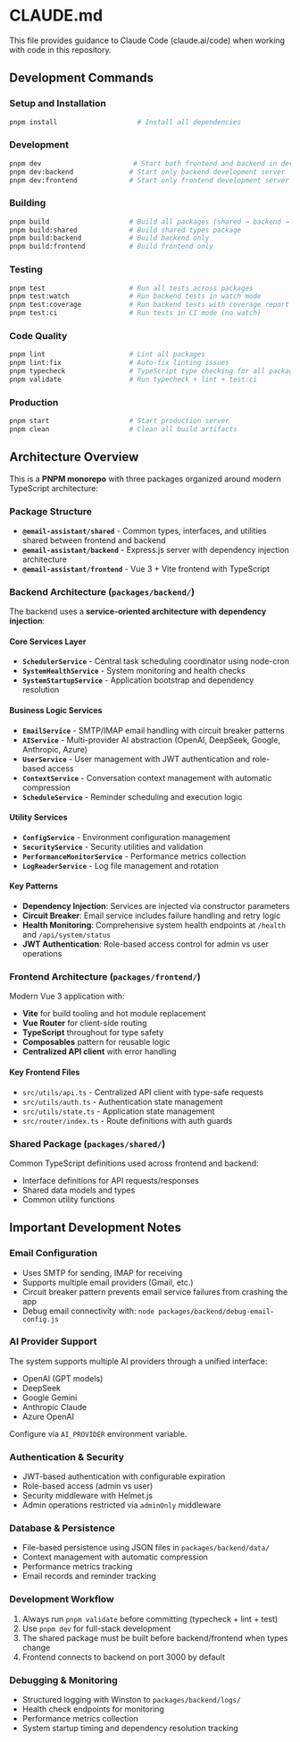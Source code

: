 # CLAUDE.md

This file provides guidance to Claude Code (claude.ai/code) when working with code in this repository.

## Development Commands

### Setup and Installation
```bash
pnpm install                    # Install all dependencies
```

### Development
```bash
pnpm dev                       # Start both frontend and backend in development mode
pnpm dev:backend              # Start only backend development server
pnpm dev:frontend             # Start only frontend development server
```

### Building
```bash
pnpm build                    # Build all packages (shared → backend → frontend)
pnpm build:shared             # Build shared types package
pnpm build:backend            # Build backend only
pnpm build:frontend           # Build frontend only
```

### Testing
```bash
pnpm test                     # Run all tests across packages
pnpm test:watch               # Run backend tests in watch mode
pnpm test:coverage            # Run backend tests with coverage report
pnpm test:ci                  # Run tests in CI mode (no watch)
```

### Code Quality
```bash
pnpm lint                     # Lint all packages
pnpm lint:fix                 # Auto-fix linting issues
pnpm typecheck                # TypeScript type checking for all packages
pnpm validate                 # Run typecheck + lint + test:ci
```

### Production
```bash
pnpm start                    # Start production server
pnpm clean                    # Clean all build artifacts
```

## Architecture Overview

This is a **PNPM monorepo** with three packages organized around modern TypeScript architecture:

### Package Structure
- **`@email-assistant/shared`** - Common types, interfaces, and utilities shared between frontend and backend
- **`@email-assistant/backend`** - Express.js server with dependency injection architecture
- **`@email-assistant/frontend`** - Vue 3 + Vite frontend with TypeScript

### Backend Architecture (`packages/backend/`)

The backend uses a **service-oriented architecture with dependency injection**:

#### Core Services Layer
- **`SchedulerService`** - Central task scheduling coordinator using node-cron
- **`SystemHealthService`** - System monitoring and health checks
- **`SystemStartupService`** - Application bootstrap and dependency resolution

#### Business Logic Services
- **`EmailService`** - SMTP/IMAP email handling with circuit breaker patterns
- **`AIService`** - Multi-provider AI abstraction (OpenAI, DeepSeek, Google, Anthropic, Azure)
- **`UserService`** - User management with JWT authentication and role-based access
- **`ContextService`** - Conversation context management with automatic compression
- **`ScheduleService`** - Reminder scheduling and execution logic

#### Utility Services
- **`ConfigService`** - Environment configuration management
- **`SecurityService`** - Security utilities and validation
- **`PerformanceMonitorService`** - Performance metrics collection
- **`LogReaderService`** - Log file management and rotation

#### Key Patterns
- **Dependency Injection**: Services are injected via constructor parameters
- **Circuit Breaker**: Email service includes failure handling and retry logic
- **Health Monitoring**: Comprehensive system health endpoints at `/health` and `/api/system/status`
- **JWT Authentication**: Role-based access control for admin vs user operations

### Frontend Architecture (`packages/frontend/`)

Modern Vue 3 application with:
- **Vite** for build tooling and hot module replacement
- **Vue Router** for client-side routing
- **TypeScript** throughout for type safety
- **Composables** pattern for reusable logic
- **Centralized API client** with error handling

#### Key Frontend Files
- `src/utils/api.ts` - Centralized API client with type-safe requests
- `src/utils/auth.ts` - Authentication state management
- `src/utils/state.ts` - Application state management
- `src/router/index.ts` - Route definitions with auth guards

### Shared Package (`packages/shared/`)

Common TypeScript definitions used across frontend and backend:
- Interface definitions for API requests/responses
- Shared data models and types
- Common utility functions

## Important Development Notes

### Email Configuration
- Uses SMTP for sending, IMAP for receiving
- Supports multiple email providers (Gmail, etc.)
- Circuit breaker pattern prevents email service failures from crashing the app
- Debug email connectivity with: `node packages/backend/debug-email-config.js`

### AI Provider Support
The system supports multiple AI providers through a unified interface:
- OpenAI (GPT models)
- DeepSeek
- Google Gemini
- Anthropic Claude
- Azure OpenAI

Configure via `AI_PROVIDER` environment variable.

### Authentication & Security
- JWT-based authentication with configurable expiration
- Role-based access (admin vs user)
- Security middleware with Helmet.js
- Admin operations restricted via `adminOnly` middleware

### Database & Persistence
- File-based persistence using JSON files in `packages/backend/data/`
- Context management with automatic compression
- Performance metrics tracking
- Email records and reminder tracking

### Development Workflow
1. Always run `pnpm validate` before committing (typecheck + lint + test)
2. Use `pnpm dev` for full-stack development
3. The shared package must be built before backend/frontend when types change
4. Frontend connects to backend on port 3000 by default

### Debugging & Monitoring
- Structured logging with Winston to `packages/backend/logs/`
- Health check endpoints for monitoring
- Performance metrics collection
- System startup timing and dependency resolution tracking
